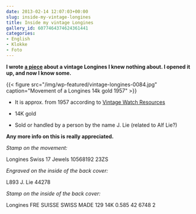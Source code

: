 ```yaml
---
date: 2013-02-14 12:07:03+00:00
slug: inside-my-vintage-longines
title: Inside my vintage Longines
gallery_id: 6077464374624361441
categories:
- English
- Klokke
- Foto
---
```


**I wrote [a piece](http://bepsays.com/2012/10/my-vinage-longines/) about a vintage Longines I knew nothing about. I opened it up, and now I know some.**

{{< figure src="/img/wp-featured/vintage-longines-0084.jpg" caption="Movement of a Longines 14k gold 1957" >}}

<!--more-->
	
  * It is approx. from 1957 according to [Vintage Watch Resources](http://www.vintagewatchresources.com/year_identifier.php)

	
  * 14K gold

	
  * Sold or handled by a person by the name J. Lie (related to Alf Lie?)


**Any more info on this is really appreciated.**

_Stamp on the movement:_

Longines Swiss
17 Jewels
10568192
23ZS

_Engraved on the inside of the back cover:_

L893
J. Lie 44278

_Stamp on the inside of the back cover:_

Longines
FRE SUISSE
SWISS MADE
129
14K
0.585
42
6748 2
